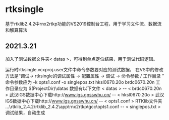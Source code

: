 # rtksingle
基于rtklib2.4.2中rnx2rtkp功能的VS2019控制台工程，用于学习文件流、数据流和解算算法

## 2021.3.21
加入了测试数据文件夹< datas >，可得到单点定位结果，用于测试代码逻辑。

运行时rtksingle.vcxproj.user文件中命令参数要对应的测试数据，
在VS中的修改方法是“调试-> rtksingle的调试属性 -> 配置属性 -> 调试 -> 命令参数 / 工作目录 ”
命令参数应为
-k opts1.conf -o singlepos.txt hksl0670.20o brdc0670.20n
工作目录应为
$(ProjectDir)\datas 
数据有以下文件
< datas >
--  < brdc0670.20n >    武汉IGS数据中心下载http://www.igs.gnsswhu.cn/
--  < hksl0670.20o >    武汉IGS数据中心下载http://www.igs.gnsswhu.cn/
--  < opts1.conf >      RTKlib文件夹 ...\rtklib_2.4.2\rtklib_2.4.2\app\rnx2rtkp\gcc\opts1.conf
--  < singlepos.txt >   调试结果，自动生成
